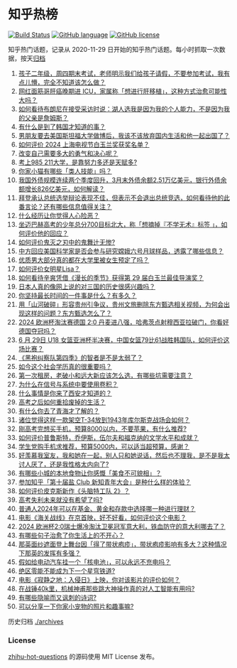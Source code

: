 # 知乎热榜
[![Build Status](https://github.com/ToWeLong/zhihu-hot-questions/workflows/CI/badge.svg)](https://github.com/ToWeLong/zhihu-hot-questions/actions)
[![GitHub language](https://img.shields.io/badge/language-golang-orange.svg)](https://golang.org/)
[![GitHub license](https://img.shields.io/github/license/ToWeLong/zhihu-hot-questions)](https://github.com/ToWeLong/zhihu-hot-questions/blob/main/LICENSE)

知乎热门话题，记录从 2020-11-29 日开始的知乎热门话题。每小时抓取一次数据，按天[归档](./archives)

<!-- BEGIN -->

1. [孩子二年级，周四期末考试，老师明示我们给孩子请假，不要参加考试，我有点儿懵，完全不知道该怎么做？](https://www.zhihu.com/question/659863322)
1. [网红面筋哥肝癌晚期进 ICU，家属称「想进行肝移植」，这种方式治愈可能性大吗？](https://www.zhihu.com/question/660285164)
1. [如何看待布朗尼在接受采访时说：湖人选我是因为我的个人能力，不是因为我的父亲是詹姆斯？](https://www.zhihu.com/question/660254383)
1. [有什么是到了韩国才知道的事？](https://www.zhihu.com/question/329224644)
1. [男朋友要去美国斯坦福大学做博后，我该不该放弃国内生活和他一起出国了？](https://www.zhihu.com/question/659738892)
1. [如何评价 2024 上海电视节白玉兰奖获奖名单？](https://www.zhihu.com/question/660018777)
1. [改变自己需要多大的勇气和决心呢？](https://www.zhihu.com/question/660121355)
1. [考上985  211大学，是靠努力多还是天赋多?](https://www.zhihu.com/question/659857951)
1. [你家小猫有哪些「类人技能」吗？](https://www.zhihu.com/question/657777069)
1. [我国外债规模连续两个季度回升，3月末外债余额2.51万亿美元，银行外债余额增长826亿美元，如何解读？](https://www.zhihu.com/question/660212314)
1. [拜登承认总统选举辩论表现不佳，但表示不会退出总统竞选，如何看待他的此番言论？还有哪些信息值得关注？](https://www.zhihu.com/question/660259081)
1. [什么经历让你觉得人心险恶？](https://www.zhihu.com/question/37734186)
1. [坐迈巴赫高考的少年总分700目标北大，称「想摘掉『不学无术』标签 」，如何评价他的回应？](https://www.zhihu.com/question/659949475)
1. [如何评价鬼灭之刃中的鬼舞辻无惨?](https://www.zhihu.com/question/350888443)
1. [中方回应美国科学家是否会参与研究嫦娥六号月球样品，透露了哪些信息？](https://www.zhihu.com/question/660257053)
1. [优质男大部分真的都在大学里被女生预定了吗？](https://www.zhihu.com/question/657376611)
1. [如何评价女明星Lisa？](https://www.zhihu.com/question/617379638)
1. [如何看待辛爽凭借《漫长的季节》获得第 29 届白玉兰最佳导演奖？](https://www.zhihu.com/question/660209704)
1. [日本人真的像网上说的对三国的历史很感兴趣吗？](https://www.zhihu.com/question/312873401)
1. [你坚持最长时间的一件事是什么？有多久？](https://www.zhihu.com/question/659900501)
1. [用「山河破碎」形容贵州引争议‍，贵州文旅删除东方甄选相关视频，为何会出现这样的问题？东方甄选怎么了？](https://www.zhihu.com/question/660244409)
1. [2024 欧洲杯淘汰赛德国 2:0 丹麦进八强，哈弗茨点射穆西亚拉破门，你看好德国夺冠吗？](https://www.zhihu.com/question/660056568)
1. [6 月 29日 U18 女篮亚洲杯半决赛，中国女篮79比61战胜韩国队，如何评价这场比赛？](https://www.zhihu.com/question/660296712)
1. [《黑袍纠察队第四季》的智者是不是太弱了？](https://www.zhihu.com/question/659633335)
1. [如今这个社会学历真的很重要吗？](https://www.zhihu.com/question/659406729)
1. [第一次租房，老破小和远大新应该怎么选，有哪些坑需要注意？](https://www.zhihu.com/question/658747694)
1. [为什么在信号与系统中要使用卷积？](https://www.zhihu.com/question/660159367)
1. [什么事情是你来了西安才知道的？](https://www.zhihu.com/question/289628382)
1. [高考之后如何重拾废掉的生活？](https://www.zhihu.com/question/659907800)
1. [有什么你去了青海才了解的？](https://www.zhihu.com/question/604122084)
1. [诸位觉得这样一款架空T-34放到1943年库尔斯克战场会如何？](https://www.zhihu.com/question/660178374)
1. [刚高考完想买手机，预算8000以内，不要苹果，有什么推荐?](https://www.zhihu.com/question/658792409)
1. [如何评价普鲁斯特，乔伊斯，伍尔夫和福克纳的文学水平和成就？](https://www.zhihu.com/question/30862502)
1. [学生党购手机求推荐，预算5000内，可以适当超预算，感谢？](https://www.zhihu.com/question/658615615)
1. [好羡慕我室友，我和她在一起，别人只和她说话，然后也不理我，是不是我太讨人厌了，还是我性格太内向了?](https://www.zhihu.com/question/659542610)
1. [有哪些小城的本地食物让你感慨「美食不可貌相」？](https://www.zhihu.com/question/659402921)
1. [参加知乎「第十届盐 Club 新知青年大会」是种什么样的体验？](https://www.zhihu.com/question/658727574)
1. [如何评价皮克斯新作《头脑特工队 2》？](https://www.zhihu.com/question/659516935)
1. [高考失利未来就没有希望了吗?](https://www.zhihu.com/question/659653770)
1. [普通人2024年可以在基金、黄金和存款中选择哪一种进行理财？](https://www.zhihu.com/question/658147150)
1. [电影《海关战线》在京首映，好不好看，如何评价这个电影？](https://www.zhihu.com/question/660110065)
1. [2024 欧洲杯2:0瑞士爆冷淘汰卫冕冠军意大利，铁血防守的意大利哪去了？](https://www.zhihu.com/question/660056549)
1. [有哪些句子治愈了你生活上的不开心？](https://www.zhihu.com/question/660057332)
1. [那英面纱遮面登上舞台因「得了带状疱疹」，带状疱疹影响有多大？这种情况下那英的发挥有多强？](https://www.zhihu.com/question/660244568)
1. [假如给电动汽车挂一个「核电池」，可以永远不充电吗？](https://www.zhihu.com/question/660158838)
1. [绝区零能不能成为下一个星穹铁道?](https://www.zhihu.com/question/659485322)
1. [电影《寂静之地：入侵日》上映，你对该影片的评价如何？](https://www.zhihu.com/question/660162706)
1. [在战锤40k里，机械神甫那些跳大神操作真的对人工智能有用吗?](https://www.zhihu.com/question/659215909)
1. [有哪些隐喻而又讽刺的诗词?](https://www.zhihu.com/question/660055624)
1. [可以分享一下你家小宠物的照片和趣事嘛?](https://www.zhihu.com/question/607105489)

<!-- END -->

历史归档 [./archives](./archives)


### License
[zhihu-hot-questions](https://github.com/towelong/zhihu-hot-questions) 的源码使用 MIT License 发布。
